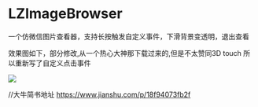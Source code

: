 # LZImageBrowser
一个仿微信图片查看器，支持长按触发自定义事件，下滑背景变透明，退出查看

效果图如下，部分修改,从一个热心大神那下载过来的,但是不太赞同3D touch 所以重新写了自定义点击事件

![](https://github.com/liangzhen6/LZImageBrowser/blob/master/hello.gif)

//大牛简书地址 https://www.jianshu.com/p/18f94073fb2f
